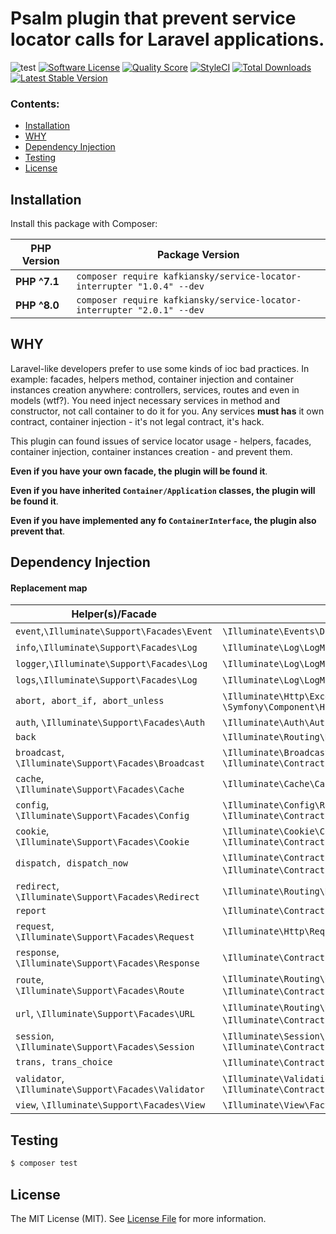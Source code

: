 # Psalm plugin that prevent service locator calls for Laravel applications.

![test](https://github.com/kafkiansky/service-locator-interrupter/workflows/test/badge.svg?event=push)
[![Software License](https://img.shields.io/badge/license-MIT-brightgreen.svg?style=flat-square)](LICENSE.md)
[![Quality Score](https://img.shields.io/scrutinizer/g/kafkiansky/service-locator-interrupter.svg?style=flat-square)](https://scrutinizer-ci.com/g/kafkiansky/service-locator-interrupter)
[![StyleCI](https://styleci.io/repos/261290955/shield)](https://styleci.io/repos/261290955)
[![Total Downloads](https://img.shields.io/packagist/dt/kafkiansky/service-locator-interrupter.svg?style=flat-square)](https://packagist.org/packages/kafkiansky/service-locator-interrupter)
<a href="https://packagist.org/packages/kafkiansky/service-locator-interrupter"><img src="https://poser.pugx.org/kafkiansky/service-locator-interrupter/v/stable" alt="Latest Stable Version"></a>

### Contents:
- [Installation](#installation)
- [WHY](#why)
- [Dependency Injection](#dependency-injection)
- [Testing](#testing)
- [License](#license)

## Installation

Install this package with Composer:

<table>
<thead>
    <th>PHP Version</th>
    <th>Package Version</th>
</thead>
<tbody>
    <tr>
        <td>
            <b>PHP ^7.1</b>
        </td>
        <td>
            <code>composer require kafkiansky/service-locator-interrupter "1.0.4" --dev</code>
        </td> 
    </tr>
    <tr>
        <td>
            <b>PHP ^8.0</b>
        </td>
        <td>
            <code>composer require kafkiansky/service-locator-interrupter "2.0.1" --dev</code>
        </td> 
    </tr>
</tbody>
</table>

## WHY
Laravel-like developers prefer to use some kinds of ioc bad practices.
In example: facades, helpers method, container injection and container instances creation anywhere: controllers, services, routes and even in models (wtf?).
You need inject necessary services in method and constructor, not call container to do it for you.
Any services **must has** it own contract, container injection - it's not legal contract, it's hack.

This plugin can found issues of service locator usage - helpers, facades, container injection, container instances creation - and prevent them.

**Even if you have your own facade, the plugin will be found it**.

**Even if you have inherited `Container/Application` classes, the plugin will be found it**.

**Even if you have implemented any fo `ContainerInterface`, the plugin also prevent that**.

## Dependency Injection

#### Replacement map
<table>
<thead>
    <th>Helper(s)/Facade</th>
    <th>What you <b>need</b> to use instead</th>
</thead>
<tbody>
    <tr>
        <td>
            <code>event</code>,<code>\Illuminate\Support\Facades\Event</code>
        </td>
        <td>
            <code>\Illuminate\Events\Dispatcher::class</code>,<code>\Illuminate\Contracts\Events\Dispatcher::class</code>
        </td> 
    </tr>
    <tr>
        <td>
            <code>info</code>,<code>\Illuminate\Support\Facades\Log</code>
        </td> 
        <td>
            <code>\Illuminate\Log\LogManager::class</code>, <code>\Psr\Log\LoggerInterface::class</code>
        </td>
    </tr>
    <tr>
        <td>
            <code>logger</code>,<code>\Illuminate\Support\Facades\Log</code>
        </td>
        <td>
            <code>\Illuminate\Log\LogManager::class</code>, <code>\Psr\Log\LoggerInterface::class</code>
        </td>
    </tr>
    <tr>
        <td>
           <code>logs</code>,<code>\Illuminate\Support\Facades\Log</code>
        </td>
        <td>
           <code>\Illuminate\Log\LogManager::class</code>, <code>\Psr\Log\LoggerInterface::class</code>
        </td>
    </tr>
    <tr>
        <td>
            <code>abort, abort_if, abort_unless</code>
        </td>
        <td>
            <code>\Illuminate\Http\Exceptions\HttpResponseException</code>, <code>\Symfony\Component\HttpKernel\Exception\HttpException</code>
        </td>
    </tr>
    <tr>
        <td>
            <code>auth</code>, <code>\Illuminate\Support\Facades\Auth</code>
        </td>
        <td>
            <code>\Illuminate\Auth\AuthManager::class</code>, <code>\Illuminate\Contracts\Auth\Factory::class</code>
        </td>
    </tr>
    <tr>
        <td>
            <code>back</code>
        </td>
        <td>
            <code>\Illuminate\Routing\Redirector</code>
        </td>
    </tr>
    <tr>
        <td>
            <code>broadcast</code>, <code>\Illuminate\Support\Facades\Broadcast</code>
        </td>
        <td>
            <code>\Illuminate\Broadcasting\BroadcastManager</code>, <code>\Illuminate\Contracts\Broadcasting\Factory</code>
        </td>
    </tr>
    <tr>
        <td>
            <code>cache</code>, <code>\Illuminate\Support\Facades\Cache</code>
        </td>
        <td>
            <code>\Illuminate\Cache\CacheManager::class</code>, <code>\Illuminate\Contracts\Cache\Factory::class</code>
        </td>
    </tr>
    <tr>
        <td>
            <code>config</code>, <code>\Illuminate\Support\Facades\Config</code>
        </td>
        <td>
            <code>\Illuminate\Config\Repository::class</code>, <code>\Illuminate\Contracts\Config\Repository::class</code>
        </td>
    </tr>
    <tr>
        <td>
            <code>cookie</code>, <code>\Illuminate\Support\Facades\Cookie</code>
        </td>
        <td>
            <code>\Illuminate\Cookie\CookieJar::class</code>,
            <code>\Illuminate\Contracts\Cookie\Factory::class</code>,
            <code>\Illuminate\Contracts\Cookie\QueueingFactory::class</code>
        </td>
    </tr>
    <tr>
        <td>
            <code>dispatch, dispatch_now</code>
        </td>
        <td>
            <code>\Illuminate\Contracts\Bus\Dispatcher</code>,
            <code>\Illuminate\Bus\Dispatcher</code>,
            <code>\Illuminate\Contracts\Bus\QueueingDispatcher</code>,
        </td>
    </tr>
    <tr>
        <td>
            <code>redirect</code>, <code>\Illuminate\Support\Facades\Redirect</code>
        </td>
        <td>
            <code>\Illuminate\Routing\Redirector</code>, <code>\Illuminate\Http\RedirectResponse</code>
        </td>
    </tr>
    <tr>
        <td>
            <code>report</code>
        </td>
        <td>
            <code>\Illuminate\Contracts\Debug\ExceptionHandler</code>
        </td>
    </tr>
    <tr>
        <td>
            <code>request</code>, <code>\Illuminate\Support\Facades\Request</code>
        </td>
        <td>
            <code>\Illuminate\Http\Request::class</code>, <code>\Symfony\Component\HttpFoundation\Request::class</code>
        </td>
    </tr>
    <tr>
        <td>
            <code>response</code>, <code>\Illuminate\Support\Facades\Response</code>
        </td>
        <td>
            <code>\Illuminate\Contracts\Routing\ResponseFactory</code>,
            <code>\Illuminate\Routing\ResponseFactory</code>,
        </td>
    </tr>
    <tr>
        <td>
            <code>route</code>, <code>\Illuminate\Support\Facades\Route</code>
        </td>
        <td>
            <code>\Illuminate\Routing\UrlGenerator::class</code>,
            <code>\Illuminate\Contracts\Routing\UrlGenerator::class</code>,
        </td>
    </tr>
    <tr>
        <td>
            <code>url</code>, <code>\Illuminate\Support\Facades\URL</code>
        </td>
        <td>
            <code>\Illuminate\Routing\UrlGenerator::class</code>,
            <code>\Illuminate\Contracts\Routing\UrlGenerator::class</code>,
        </td>
    </tr>
    <tr>
        <td>
            <code>session</code>, <code>\Illuminate\Support\Facades\Session</code>
        </td>
        <td>
            <code>\Illuminate\Session\SessionManager::class</code>,
            <code>\Illuminate\Session\Store::class</code>,
            <code>\Illuminate\Contracts\Session\Session::class</code>
        </td>
    </tr>
    <tr>
        <td>
            <code>trans, trans_choice</code>
        </td>
        <td>
            <code>\Illuminate\Contracts\Translation\Translator</code>,
            <code>\Illuminate\Translation\Translator</code>,
        </td>
    </tr>
    <tr>
        <td>
            <code>validator</code>, <code>\Illuminate\Support\Facades\Validator</code>
        </td>
        <td>
            <code>\Illuminate\Validation\Factory::class</code>,
            <code>\Illuminate\Contracts\Validation\Factory::class</code>
        </td>
    </tr>
    <tr>
        <td>
            <code>view</code>, <code>\Illuminate\Support\Facades\View</code>
        </td>
        <td>
            <code>\Illuminate\View\Factory::class</code>,
            <code>\Illuminate\Contracts\View\Factory::class</code>
        </td>
    </tr>
</tbody>
</table>

## Testing

``` bash
$ composer test
```  

## License

The MIT License (MIT). See [License File](LICENSE.md) for more information.
